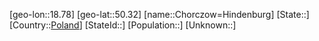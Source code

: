 ﻿---
location: [50.32,18.78]
type: City
tags:
- geo/City


SpocWebEntityId: 29600
isDeleted: false
confidential: public

---
[geo-lon::18.78]
[geo-lat::50.32]
[name::Chorczow=Hindenburg]
[State::]
[Country::[Poland](geo/Continent/Europe/Poland.md)]
[StateId::]
[Population::]
[Unknown::]

